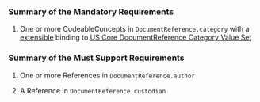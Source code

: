 
### Summary of the Mandatory Requirements



1. One or more CodeableConcepts  in `DocumentReference.category`
with a [extensible](http://hl7.org/fhir/R4/terminologies.html#extensible)
 binding to [US Core DocumentReference Category Value Set](http://hl7.org/fhir/us/core/ValueSet/us-core-documentreference-category)

### Summary of the Must Support Requirements



1. One or more References  in `DocumentReference.author`


1.  A  Reference  in `DocumentReference.custodian`
